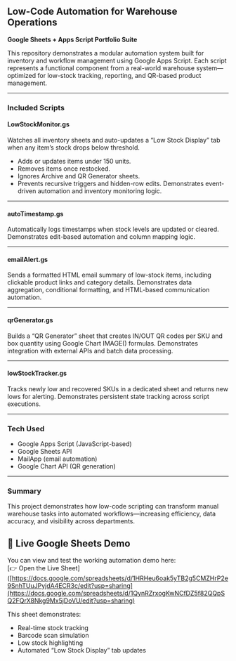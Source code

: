 ## Low-Code Automation for Warehouse Operations
**Google Sheets + Apps Script Portfolio Suite**

This repository demonstrates a modular automation system built for inventory and workflow management using Google Apps Script. Each script represents a functional component from a real-world warehouse system—optimized for low-stock tracking, reporting, and QR-based product management.

---

### Included Scripts

#### LowStockMonitor.gs
Watches all inventory sheets and auto-updates a “Low Stock Display” tab when any item’s stock drops below threshold.
- Adds or updates items under 150 units.
- Removes items once restocked.
- Ignores Archive and QR Generator sheets.
- Prevents recursive triggers and hidden-row edits.
Demonstrates event-driven automation and inventory monitoring logic.

---

#### autoTimestamp.gs
Automatically logs timestamps when stock levels are updated or cleared.
Demonstrates edit-based automation and column mapping logic.

---

#### emailAlert.gs
Sends a formatted HTML email summary of low-stock items, including clickable product links and category details.
Demonstrates data aggregation, conditional formatting, and HTML-based communication automation.

---

#### qrGenerator.gs
Builds a “QR Generator” sheet that creates IN/OUT QR codes per SKU and box quantity using Google Chart IMAGE() formulas.
Demonstrates integration with external APIs and batch data processing.

---

#### lowStockTracker.gs
Tracks newly low and recovered SKUs in a dedicated sheet and returns new lows for alerting.
Demonstrates persistent state tracking across script executions.

---

### Tech Used
- Google Apps Script (JavaScript-based)
- Google Sheets API
- MailApp (email automation)
- Google Chart API (QR generation)

---

### Summary
This project demonstrates how low-code scripting can transform manual warehouse tasks into automated workflows—increasing efficiency, data accuracy, and visibility across departments.

## 🧩 Live Google Sheets Demo
You can view and test the working automation demo here:  
[👉 Open the Live Sheet]([https://docs.google.com/spreadsheets/d/1HRHeu6oak5yTB2g5CMZHrP2e9SnhTUuJPyjdA4ECR3c/edit?usp=sharing](https://docs.google.com/spreadsheets/d/1QynRZrxogKwNCfDZ5f82QQpSQ2FQrX8Nkg9Mx5jDoVU/edit?usp=sharing)

This sheet demonstrates:
- Real-time stock tracking
- Barcode scan simulation
- Low stock highlighting
- Automated “Low Stock Display” tab updates


